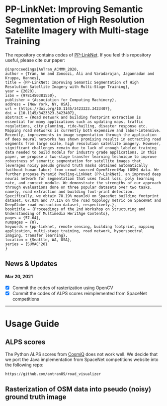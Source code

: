 # PP-LinkNet: Improving Semantic Segmentation of High Resolution Satellite Imagery with Multi-stage Training

The repository contains codes of [PP-LinkNet](https://arxiv.org/abs/2010.06932). If you feel this repository useful, please cite our paper:

```
@inproceedings{AnTran_ACMMM_2020,
author = {Tran, An and Zonoozi, Ali and Varadarajan, Jagannadan and Kruppa, Hannes},
title = {PP-LinkNet: Improving Semantic Segmentation of High Resolution Satellite Imagery with Multi-Stage Training},
year = {2020},
isbn = {9781450381550},
publisher = {Association for Computing Machinery},
address = {New York, NY, USA},
url = {https://doi.org/10.1145/3423323.3423407},
doi = {10.1145/3423323.3423407},
abstract = {Road network and building footprint extraction is essential for many applications such as updating maps, traffic regulations, city planning, ride-hailing, disaster response etc. Mapping road networks is currently both expensive and labor-intensive. Recently, improvements in image segmentation through the application of deep neural networks has shown promising results in extracting road segments from large scale, high resolution satellite imagery. However, significant challenges remain due to lack of enough labeled training data needed to build models for industry grade applications. In this paper, we propose a two-stage transfer learning technique to improve robustness of semantic segmentation for satellite images that leverages noisy pseudo ground truth masks obtained automatically (without human labor) from crowd-sourced OpenStreetMap (OSM) data. We further propose Pyramid Pooling-LinkNet (PP-LinkNet), an improved deep neural network for segmentation that uses focal loss, poly learning rate, and context module. We demonstrate the strengths of our approach through evaluations done on three popular datasets over two tasks, namely, road extraction and building foot-print detection. Specifically, we obtain 78.19% meanIoU on SpaceNet building footprint dataset, 67.03% and 77.11% on the road topology metric on SpaceNet and DeepGlobe road extraction dataset, respectively.},
booktitle = {Proceedings of the 2nd Workshop on Structuring and Understanding of Multimedia HeritAge Contents},
pages = {57–64},
numpages = {8},
keywords = {pp-linknet, remote sensing, building footprint, mapping application, multi-stage training, road network, hyperspectral imaging, transfer learning},
location = {Seattle, WA, USA},
series = {SUMAC'20}
}
```

## News & Updates

#### Mar 20, 2021
- [x] Commit the codes of rasterization using OpenCV
- [x] Commit the codes of ALPS scores reimplemented from SpaceNet competitions

-------------
# Usage Guide

## ALPS scores
The Python ALPS scores from [CosmiQ](https://github.com/CosmiQ/apls) does not work well. We decide that we port the Java implementation from SpaceNet competitions website into the following repo:
```
https://github.com/antran89/road_visualizer
```

## Rasterization of OSM data into pseudo (noisy) ground truth image
